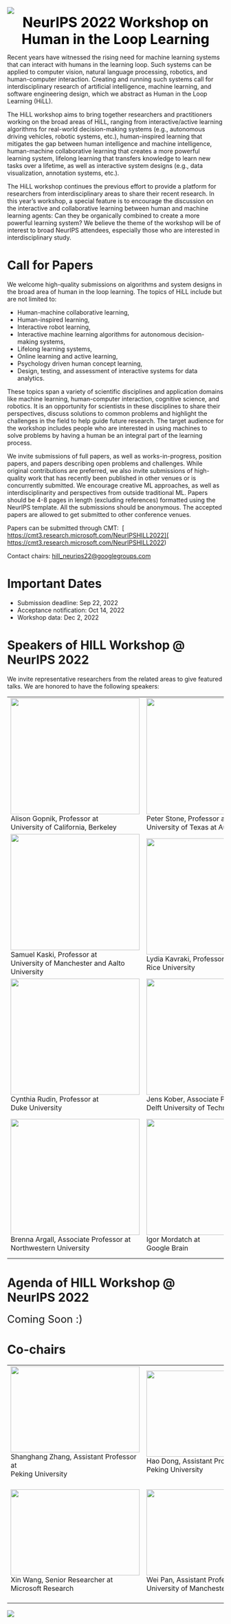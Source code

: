 
<a href="https://" target="\_blank">
  <img src="images/web/hand3-min.png" />
 </a> 
 
<center><font size=6 color=black > <b> NeurIPS 2022 Workshop on Human in the Loop Learning </b> </font></center>

Recent years have witnessed the rising need for machine learning systems that can interact with humans in the learning loop. Such systems can be applied to computer vision, natural language processing, robotics, and human-computer interaction. Creating and running such systems call for interdisciplinary research of artificial intelligence, machine learning, and software engineering design, which we abstract as Human in the Loop Learning (HiLL). 

The HiLL workshop aims to bring together researchers and practitioners working on the broad areas of HiLL, ranging from interactive/active learning algorithms for real-world decision-making systems (e.g., autonomous driving vehicles, robotic systems, etc.), human-inspired learning that mitigates the gap between human intelligence and machine intelligence, human-machine collaborative learning that creates a more powerful learning system, lifelong learning that transfers knowledge to learn new tasks over a lifetime, as well as interactive system designs  (e.g., data visualization, annotation systems, etc.). 

The HiLL workshop continues the previous effort to provide a platform for researchers from interdisciplinary areas to share their recent research. In this year’s workshop, a special feature is to encourage the discussion on the interactive and collaborative learning between human and machine learning agents: Can they be organically combined to create a more powerful learning system? We believe the theme of the workshop will be of interest to broad NeurIPS attendees, especially those who are interested in interdisciplinary study. 

# Call for Papers
We welcome high-quality submissions on algorithms and system designs in the broad area of human in the loop learning. The topics of HiLL include but are not limited to:

-	Human-machine collaborative learning,
-	Human-inspired learning,
-	Interactive robot learning,
-	Interactive machine learning algorithms for autonomous decision-making systems,
-	Lifelong learning systems,
-	Online learning and active learning,
-	Psychology driven human concept learning,
-	Design, testing, and assessment of interactive systems for data analytics.

These topics span a variety of scientific disciplines and application domains like machine learning, human-computer interaction, cognitive science, and robotics. It is an opportunity for scientists in these disciplines to share their perspectives, discuss solutions to common problems and highlight the challenges in the field to help guide future research. The target audience for the workshop includes people who are interested in using machines to solve problems by having a human be an integral part of the learning process. 
<!--Such an audience occupies a great fraction of the NeurIPS community.-->

We invite submissions of full papers, as well as works-in-progress, position papers, and papers describing open problems and challenges. While original contributions are preferred, we also invite submissions of high-quality work that has recently been published in other venues or is concurrently submitted. We encourage creative ML approaches, as well as interdisciplinarity and perspectives from outside traditional ML. Papers should be 4-8 pages in length (excluding references) formatted using the NeurIPS template. All the submissions should be anonymous. The accepted papers are allowed to get submitted to other conference venues. 

Papers can be submitted through CMT:
​
[ https://cmt3.research.microsoft.com/NeurIPSHILL2022]( https://cmt3.research.microsoft.com/NeurIPSHILL2022)

Contact chairs: [hill_neurips22@googlegroups.com](hill_neurips22@googlegroups.com)

# Important Dates

- Submission deadline: Sep 22, 2022
- Acceptance notification: Oct 14, 2022
- Workshop data: Dec 2, 2022


# Speakers of HILL Workshop @ NeurIPS 2022
We invite representative researchers from the related areas to give featured talks. We are honored to have the following speakers:


<table>
<tr>
<td><img src="images/speakers/Alison Gopnik.jpg" width="300" height="270"  border=0 />
<br>Alison Gopnik, Professor at <br> University of California, Berkeley
</td>
<td><img src="images/speakers/Peter Stone-min.png" width="300" height="270"  border=0 />
<br>Peter Stone, Professor at <br> University of Texas at Austin 
</td>
<td><img src="images/speakers/Sarit Kraus-min.png" width="300" height="270" border=0  />
<br>Sarit Kraus, Professor at <br> Bar-Ilan University
</td>
</tr>

<tr>
<td><img src="images/speakers/Samuel Kaski-min.png" width="300" height="270"  border=0 />
<br>Samuel Kaski, Professor at <br> University of Manchester and Aalto University
</td>
<td><img src="images/speakers/Lydia Kavraki-min.png" width="300" height="270"  border=0 />
<br>Lydia Kavraki, Professor at <br> Rice University
</td>
<td><img src="images/speakers/Danica Kragic-min.png" width="300" height="270" border=0  />
<br>Danica Kragic, Professor at <br> Royal Institute of Technology, KTH 
</td>
</tr>

<tr>
<td><img src="images/speakers/Cynthia Rudin-min.png" width="300" height="270"  border=0 />
<br>Cynthia Rudin, Professor at <br> Duke University
</td>
<td><img src="images/speakers/Jens Kober-min.png" width="300" height="270"  border=0 />
<br>Jens Kober, Associate Professor at <br> Delft University of Technology </td>
<td><img src="images/speakers/Dorsa Sadigh-min.png" width="300" height="270" border=0  />
<br>Dorsa Sadigh, Assistant Professor at <br> Stanford University
</td>
</tr>

<tr>
<td><img src="images/speakers/Brenna Argall-min.png" width="300" height="270"  border=0 />
<br>Brenna Argall, Associate Professor at <br> Northwestern University
</td>
<td><img src="images/speakers/Igor Mordatch-min.png" width="300" height="270"  border=0 />
<br>Igor Mordatch at <br> Google Brain
</td>
<td><img src="images/speakers/Dan Bohus-min.png" width="300" height="270" border=0  />
<br>Dan Bohus, Senior Principal Researcher at <br> Microsoft Research
</td> 
</tr>

</table> 
 

# Agenda of HILL Workshop @ NeurIPS 2022


<font size=5> Coming Soon :) </font>

<!--| Time (US/Pacific)         | Speaker     |
|--------------|-----------|
| 11:00am-11:30am | TBA     |
| 11:00am-11:30am | TBA     |
| 11:00am-11:30am | TBA     |
| 11:00am-11:30am | TBA     |
| 11:00am-11:30am | TBA     |
| 11:00am-11:30am | TBA     |
| 11:00am-11:30am | TBA     |
| 11:00am-11:30am | TBA     |
-->
# Co-chairs

<!--
- Vittorio Ferrari, Senior Staff Research Scientist at Google, Honorary Professor at the Uni. of Edinburgh
- Shanghang Zhang, Assistant Prof. at Peking Uni.
- Wei Pan, Associate Prof. at Manchester and TU Delft
- Pradeep Ravikumar, Prof. at CMU
- Fisher Yu, Assistant professor at ETH Zurich
- Hao Dong, Assistant Prof. at Peking Uni.
- Xin Wang, Senior Researcher at Microsoft Research
- -->	
 
<table> 

<tr>
<td><img src="images/chairs/shanghang.png" width="300" height="200"  border=0 />
<br>Shanghang Zhang, Assistant Professor at <br> Peking University
</td>
<td><img src="images/chairs/haodong.png" width="300" height="200"  border=0 />
<br>Hao Dong, Assistant Professor at <br> Peking University
</td>
<td><img src="images/chairs/fisheryu.png" width="300" height="200" border=0  />
<br>Fisher Yu, Assistant Professor at <br> ETH Zurich </td> 
<td><img src="images/chairs/PradeepRavikumar.png" width="300" height="200"  border=0 />
<br>Pradeep Ravikumar, Professor at <br> CMU
</td>

</tr>
<tr>
<td><img src="images/chairs/xinwang.png" width="300" height="200"  border=0 />
<br>Xin Wang, Senior Researcher at <br> Microsoft Research
</td>
<td><img src="images/chairs/weipan.png" width="300" height="200"  border=0 />
<br>Wei Pan, Assistant Professor at <br> University of Manchester
</td>
<td><img src="images/chairs/VittorioFerrari.png" width="300" height="200" border=0  />
<br>Vittorio Ferrari, Senior <br> Research Scientist at Google <br> Honorary Professor at <br>University of Edinburgh
 </td>
</tr>

</table> 
 
 
 
<!--  <img src="images/web/water-bottom-min.png" /> -->

 <a href="https://" target="\_blank">
  <img src="images/web/water-bottom-min.png" />
 </a> 